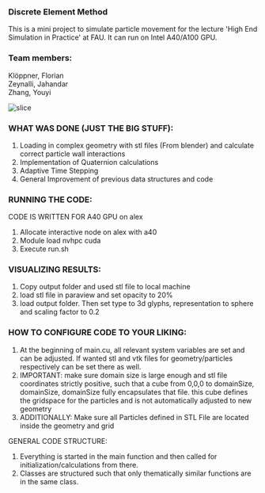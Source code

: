
### Discrete Element Method
This is a mini project to simulate particle movement for the lecture 'High End Simulation in Practice' at FAU. It can run on Intel A40/A100 GPU.<br>
### Team members:<br>
Klöppner, Florian<br>
Zeynalli, Jahandar<br>
Zhang, Youyi<br>

![slice](Sphere.gif)

### WHAT WAS DONE (JUST THE BIG STUFF):<br>
1. Loading in complex geometry with stl files (From blender) and calculate correct particle wall interactions<br>
2. Implementation of Quaternion calculations<br>
3. Adaptive Time Stepping<br>
4. General Improvement of previous data structures and code<br>


### RUNNING THE CODE:
CODE IS WRITTEN FOR A40 GPU on alex<br>
1. Allocate interactive node on alex with a40<br>
2. Module load nvhpc cuda<br>
3. Execute run.sh<br>

### VISUALIZING RESULTS:
1. Copy output folder and used stl file to local machine <br>
2. load stl file in paraview and set opacity to 20% <br>
3. load output folder. Then set type to 3d glyphs, representation to sphere and scaling factor to 0.2 <br>

### HOW TO CONFIGURE CODE TO YOUR LIKING:
1. At the beginning of main.cu, all relevant system variables are set and can be adjusted. If wanted stl and vtk files for geometry/particles respectively can be set there as well.  
2. IMPORTANT: make sure domain size is large enough and stl file coordinates strictly positive, such that a cube from 0,0,0 to domainSize, domainSize, domainSize fully encapsulates that file. this cube defines the gridspace for the particles and is not automatically adjusted to new geometry  
3. ADDITIONALLY: Make sure all Particles defined in STL File are located inside the geometry and grid

GENERAL CODE STRUCTURE:  
1. Everything is started in the main function and then called for initialization/calculations from there.  
2. Classes are structured such that only thematically similar functions are in the same class.